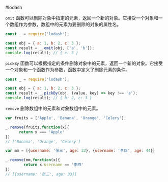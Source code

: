 #lodash 

`omit` 函数可以删除对象中指定的元素，返回一个新的对象。它接受一个对象和一个数组作为参数，数组中的元素为要删除的对象的属性名。

```js
const _ = require('lodash');

const obj = { a: 1, b: 2, c: 3 };
const result = _.omit(obj, ['a', 'b']);
console.log(result); // { c: 3 }
```

`pickBy` 函数可以根据指定的条件删除对象中的元素，返回一个新的对象。它接受一个对象和一个函数作为参数，函数中定义了删除元素的条件。

```js
const _ = require('lodash');

const obj = { a: 1, b: 2, c: 3 };
const result = _.pickBy(obj, (value, key) => key !== 'a');
console.log(result); // { b: 2, c: 3 }
```

`remove` 删除数组中的元素和对象数组中的元素。

```js
var fruits = ['Apple', 'Banana', 'Orange', 'Celery'];

_.remove(fruits,function(x){ 
      return x === 'Apple' 
})
// ['Banana', 'Orange', 'Celery']
```

```js
var mm = [{username: '张三', age: 33}, {username: '李四', age: 44}]

_.remove(mm,function(x){ 
        return x.username == '李四'
})
// [{username: '张三', age: 33}]
```